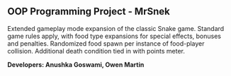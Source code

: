 ## OOP Programming Project - MrSnek
Extended gameplay mode expansion of the classic Snake game. Standard game rules apply, with food type expansions for special effects, bonuses and penalties. Randomized food spawn per instance of food-player collision. Additional death condition tied in with points meter.

**Developers: Anushka Goswami, Owen Martin**
